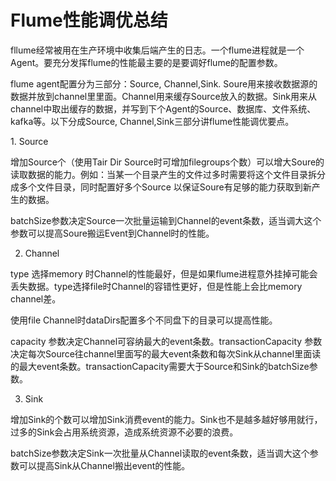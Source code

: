
# Flume性能调优总结




fllume经常被用在生产环境中收集后端产生的日志。一个flume进程就是一个Agent。要充分发挥flume的性能最主要的是要调好flume的配置参数。

flume agent配置分为三部分：Source, Channel,Sink. Soure用来接收数据源的数据并放到channel里里面。Channel用来缓存Source放入的数据。Sink用来从channel中取出缓存的数据，并写到下个Agent的Source、数据库、文件系统、kafka等。以下分成Source, Channel,Sink三部分讲flume性能调优要点。



1. Source

增加Source个（使用Tair Dir Source时可增加filegroups个数）可以增大Soure的读取数据的能力。例如：当某一个目录产生的文件过多时需要将这个文件目录拆分成多个文件目录，同时配置好多个Source 以保证Soure有足够的能力获取到新产生的数据。

batchSize参数决定Source一次批量运输到Channel的event条数，适当调大这个参数可以提高Soure搬运Event到Channel时的性能。



2. Channel 

type 选择memory 时Channel的性能最好，但是如果flume进程意外挂掉可能会丢失数据。type选择file时Channel的容错性更好，但是性能上会比memory channel差。

使用file Channel时dataDirs配置多个不同盘下的目录可以提高性能。

capacity 参数决定Channel可容纳最大的event条数。transactionCapacity 参数决定每次Source往channel里面写的最大event条数和每次Sink从channel里面读的最大event条数。transactionCapacity需要大于Source和Sink的batchSize参数。



3. Sink 

增加Sink的个数可以增加Sink消费event的能力。Sink也不是越多越好够用就行，过多的Sink会占用系统资源，造成系统资源不必要的浪费。

batchSize参数决定Sink一次批量从Channel读取的event条数，适当调大这个参数可以提高Sink从Channel搬出event的性能。
